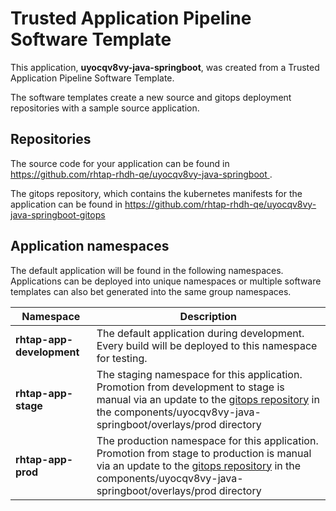# Trusted Application Pipeline Software Template

This application, **uyocqv8vy-java-springboot**, was created from a Trusted Application Pipeline Software Template.

The software templates create a new source and gitops deployment repositories with a sample source application. 

## Repositories

The source code for your application can be found in [https://github.com/rhtap-rhdh-qe/uyocqv8vy-java-springboot ](https://github.com/rhtap-rhdh-qe/uyocqv8vy-java-springboot ).
 
The gitops repository, which contains the kubernetes manifests for the application can be found in 
[https://github.com/rhtap-rhdh-qe/uyocqv8vy-java-springboot-gitops ](https://github.com/rhtap-rhdh-qe/uyocqv8vy-java-springboot-gitops ) 

## Application namespaces 

The default application will be found in the following namespaces. Applications can be deployed into unique namespaces or multiple software templates can also bet generated into the same group namespaces.  

|  Namespace   |  Description   |  
| -------- | -------- |   
| **rhtap-app-development** | The default application during development. Every build will be deployed to this namespace for testing. | 
| **rhtap-app-stage** | The staging namespace for this application. Promotion from development to stage is manual via an update to the [gitops repository](https://github.com/rhtap-rhdh-qe/uyocqv8vy-java-springboot-gitops ) in the components/uyocqv8vy-java-springboot/overlays/prod directory |  
| **rhtap-app-prod** | The production namespace for this application. Promotion from stage to production is manual via an update to the [gitops repository](https://github.com/rhtap-rhdh-qe/uyocqv8vy-java-springboot-gitops ) in the components/uyocqv8vy-java-springboot/overlays/prod directory | 